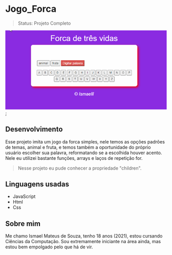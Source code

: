 # Jogo_Forca
>Status: Projeto Completo

![Gif jogo da forca funcionando](forca.gif);
## Desenvolvimento
Esse projeto imita um jogo da forca simples, nele temos as opções padrões de temas, animal e fruta, e temos também a oportunidade do próprio usuário escolher sua palavra, reformatando se a escolhida houver acento. Nele eu utilizei bastante funções, arrays e laços de repetição for.
>Nesse projeto eu pude conhecer a propriedade "children".
## Linguagens usadas
+ JavaScript
+ Html
+ Css
## Sobre mim
Me chamo Ismael Mateus de Souza, tenho 18 anos (2021), estou cursando Ciências da Computação. Sou extremamente iniciante na área ainda, mas estou bem empolgado pelo que há de vir.